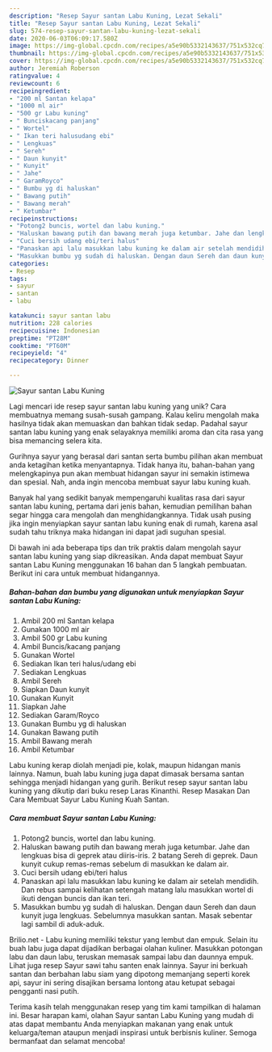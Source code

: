 ```yaml
---
description: "Resep Sayur santan Labu Kuning, Lezat Sekali"
title: "Resep Sayur santan Labu Kuning, Lezat Sekali"
slug: 574-resep-sayur-santan-labu-kuning-lezat-sekali
date: 2020-06-03T06:09:17.580Z
image: https://img-global.cpcdn.com/recipes/a5e90b5332143637/751x532cq70/sayur-santan-labu-kuning-foto-resep-utama.jpg
thumbnail: https://img-global.cpcdn.com/recipes/a5e90b5332143637/751x532cq70/sayur-santan-labu-kuning-foto-resep-utama.jpg
cover: https://img-global.cpcdn.com/recipes/a5e90b5332143637/751x532cq70/sayur-santan-labu-kuning-foto-resep-utama.jpg
author: Jeremiah Roberson
ratingvalue: 4
reviewcount: 6
recipeingredient:
- "200 ml Santan kelapa"
- "1000 ml air"
- "500 gr Labu kuning"
- " Bunciskacang panjang"
- " Wortel"
- " Ikan teri halusudang ebi"
- " Lengkuas"
- " Sereh"
- " Daun kunyit"
- " Kunyit"
- " Jahe"
- " GaramRoyco"
- " Bumbu yg di haluskan"
- " Bawang putih"
- " Bawang merah"
- " Ketumbar"
recipeinstructions:
- "Potong2 buncis, wortel dan labu kuning."
- "Haluskan bawang putih dan bawang merah juga ketumbar. Jahe dan lengkuas bisa di geprek atau diiris-iris. 2 batang Sereh di geprek. Daun kunyit cukup remas-remas sebelum di masukkan ke dalam air."
- "Cuci bersih udang ebi/teri halus"
- "Panaskan api lalu masukkan labu kuning ke dalam air setelah mendidih. Dan rebus sampai kelihatan setengah matang lalu masukkan wortel di ikuti dengan buncis dan ikan teri."
- "Masukkan bumbu yg sudah di haluskan. Dengan daun Sereh dan daun kunyit juga lengkuas. Sebelumnya masukkan santan. Masak sebentar lagi sambil di aduk-aduk."
categories:
- Resep
tags:
- sayur
- santan
- labu

katakunci: sayur santan labu 
nutrition: 228 calories
recipecuisine: Indonesian
preptime: "PT28M"
cooktime: "PT60M"
recipeyield: "4"
recipecategory: Dinner

---
```



![Sayur santan Labu Kuning](https://img-global.cpcdn.com/recipes/a5e90b5332143637/751x532cq70/sayur-santan-labu-kuning-foto-resep-utama.jpg)

Lagi mencari ide resep sayur santan labu kuning yang unik? Cara membuatnya memang susah-susah gampang. Kalau keliru mengolah maka hasilnya tidak akan memuaskan dan bahkan tidak sedap. Padahal sayur santan labu kuning yang enak selayaknya memiliki aroma dan cita rasa yang bisa memancing selera kita.

Gurihnya sayur yang berasal dari santan serta bumbu pilihan akan membuat anda ketagihan ketika menyantapnya. Tidak hanya itu, bahan-bahan yang melengkapinya pun akan membuat hidangan sayur ini semakin istimewa dan spesial. Nah, anda ingin mencoba membuat sayur labu kuning kuah.

Banyak hal yang sedikit banyak mempengaruhi kualitas rasa dari sayur santan labu kuning, pertama dari jenis bahan, kemudian pemilihan bahan segar hingga cara mengolah dan menghidangkannya. Tidak usah pusing jika ingin menyiapkan sayur santan labu kuning enak di rumah, karena asal sudah tahu triknya maka hidangan ini dapat jadi suguhan spesial.


Di bawah ini ada beberapa tips dan trik praktis dalam mengolah sayur santan labu kuning yang siap dikreasikan. Anda dapat membuat Sayur santan Labu Kuning menggunakan 16 bahan dan 5 langkah pembuatan. Berikut ini cara untuk membuat hidangannya.

<!--inarticleads1-->

##### Bahan-bahan dan bumbu yang digunakan untuk menyiapkan Sayur santan Labu Kuning:

1. Ambil 200 ml Santan kelapa
1. Gunakan 1000 ml air
1. Ambil 500 gr Labu kuning
1. Ambil  Buncis/kacang panjang
1. Gunakan  Wortel
1. Sediakan  Ikan teri halus/udang ebi
1. Sediakan  Lengkuas
1. Ambil  Sereh
1. Siapkan  Daun kunyit
1. Gunakan  Kunyit
1. Siapkan  Jahe
1. Sediakan  Garam/Royco
1. Gunakan  Bumbu yg di haluskan
1. Gunakan  Bawang putih
1. Ambil  Bawang merah
1. Ambil  Ketumbar


Labu kuning kerap diolah menjadi pie, kolak, maupun hidangan manis lainnya. Namun, buah labu kuning juga dapat dimasak bersama santan sehingga menjadi hidangan yang gurih. Berikut resep sayur santan labu kuning yang dikutip dari buku resep Laras Kinanthi. Resep Masakan Dan Cara Membuat Sayur Labu Kuning Kuah Santan. 

<!--inarticleads2-->

##### Cara membuat Sayur santan Labu Kuning:

1. Potong2 buncis, wortel dan labu kuning.
1. Haluskan bawang putih dan bawang merah juga ketumbar. Jahe dan lengkuas bisa di geprek atau diiris-iris. 2 batang Sereh di geprek. Daun kunyit cukup remas-remas sebelum di masukkan ke dalam air.
1. Cuci bersih udang ebi/teri halus
1. Panaskan api lalu masukkan labu kuning ke dalam air setelah mendidih. Dan rebus sampai kelihatan setengah matang lalu masukkan wortel di ikuti dengan buncis dan ikan teri.
1. Masukkan bumbu yg sudah di haluskan. Dengan daun Sereh dan daun kunyit juga lengkuas. Sebelumnya masukkan santan. Masak sebentar lagi sambil di aduk-aduk.


Brilio.net - Labu kuning memiliki tekstur yang lembut dan empuk. Selain itu buah labu juga dapat dijadikan berbagai olahan kuliner. Masukkan potongan labu dan daun labu, teruskan memasak sampai labu dan daunnya empuk. Lihat juga resep Sayur sawi tahu santen enak lainnya. Sayur ini berkuah santan dan berbahan labu siam yang dipotong memanjang seperti korek api, sayur ini sering disajikan bersama lontong atau ketupat sebagai pengganti nasi putih. 

Terima kasih telah menggunakan resep yang tim kami tampilkan di halaman ini. Besar harapan kami, olahan Sayur santan Labu Kuning yang mudah di atas dapat membantu Anda menyiapkan makanan yang enak untuk keluarga/teman ataupun menjadi inspirasi untuk berbisnis kuliner. Semoga bermanfaat dan selamat mencoba!

